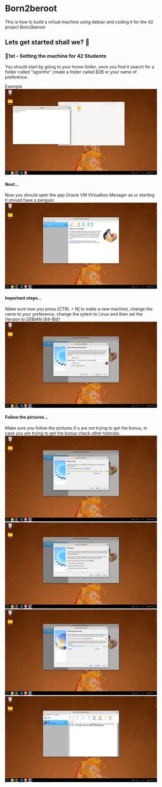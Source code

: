 # Born2beroot
This is how to build a virtual machine using debian and coding it for the 42 project Born2beroot


## Lets get started shall we? 🐉

### 🐲1st - Setting the machine for 42 Students

You should start by going to your home folder,
once you find it search for a folder called "sgoinfre"
create a folder called B2B or your name of preference.

Exemple
![Exemple 1](Example1.png)

#### Next...
Now you should open the app Oracle VM Virtualbox Manager
as ur starting it should have a penguin:
![Exemple2](Exemple2.png)

#### Important steps...
Make sure now you press [CTRL + N] to make a new machine, change the name to your preference, change the sytem to Linux and then set the Version to DEBIAN (64-Bit)!
![Exemple3](Exemple3.png)

#### Follow the pictures...
Make sure you follow the pictures if u are not trying to get the bonus, in case you are trying to get the bonus check other tutorials.
![Exemple4](Exemple4.png)
![Exemple5](Exemple5.png)
![Exemple6](Exemple6.png)
![Exemple7](Exemple7.png)
